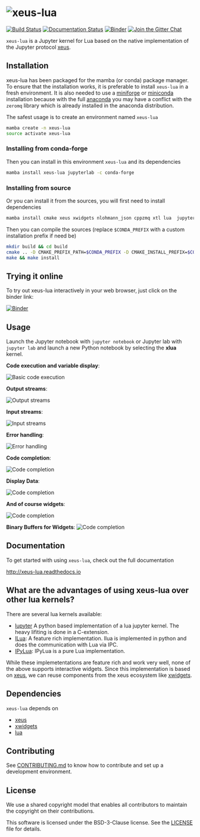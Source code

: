 # ![xeus-lua](docs/source/xeus-lua.svg)

[![Build Status](https://github.com/jupyter-xeus/xeus-lua/actions/workflows/main.yml/badge.svg)](https://github.com/jupyter-xeus/xeus-lua/actions/workflows/main.yml)
[![Documentation Status](http://readthedocs.org/projects/xeus-lua/badge/?version=latest)](https://xeus-lua.readthedocs.io/en/latest/?badge=latest)
[![Binder](https://mybinder.org/badge_logo.svg)](https://mybinder.org/v2/gh/jupyter-xeus/xeus-lua/main?urlpath=/lab/tree/notebooks/game_of_life.ipynb)
[![Join the Gitter Chat](https://badges.gitter.im/Join%20Chat.svg)](https://gitter.im/QuantStack/Lobby?utm_source=badge&utm_medium=badge&utm_campaign=pr-badge&utm_content=badge)

`xeus-lua` is a Jupyter kernel for Lua based on the native implementation of the
Jupyter protocol [xeus](https://github.com/jupyter-xeus/xeus).

## Installation

xeus-lua has  been packaged for the mamba (or conda) package manager.
To ensure that the installation works, it is preferable to install `xeus-lua` in a
fresh environment. It is also needed to use a
[miniforge](https://github.com/conda-forge/miniforge#mambaforge) or
[miniconda](https://conda.io/miniconda.html) installation because with the full
[anaconda](https://www.anaconda.com/) you may have a conflict with the `zeromq` library
which is already installed in the anaconda distribution.

The safest usage is to create an environment named `xeus-lua`

```bash
mamba create -n xeus-lua
source activate xeus-lua
```

### Installing from conda-forge

Then you can install in this environment `xeus-lua` and its dependencies

```bash
mamba install xeus-lua jupyterlab -c conda-forge
```

### Installing from source

Or you can install it from the sources, you will first need to install dependencies

```bash
mamba install cmake xeus xwidgets nlohmann_json cppzmq xtl lua  jupyterlab -c conda-forge
```

Then you can compile the sources (replace `$CONDA_PREFIX` with a custom installation
prefix if need be)

```bash
mkdir build && cd build
cmake .. -D CMAKE_PREFIX_PATH=$CONDA_PREFIX -D CMAKE_INSTALL_PREFIX=$CONDA_PREFIX -D CMAKE_INSTALL_LIBDIR=lib
make && make install
```

## Trying it online

To try out xeus-lua interactively in your web browser, just click on the binder link:

[![Binder](binder-logo.svg)](https://mybinder.org/v2/gh/jupyter-xeus/xeus-lua/main?urlpath=/lab/tree/notebooks/game_of_life.ipynb)

## Usage

Launch the Jupyter notebook with `jupyter notebook` or Jupyter lab with `jupyter lab`
and launch a new Python notebook by selecting the **xlua** kernel.

**Code execution and variable display**:

![Basic code execution](docs/source/execute.gif)

**Output streams**:

![Output streams](docs/source/streams.gif)

**Input streams**:

![Input streams](docs/source/input.gif)

**Error handling**:

![Error handling](docs/source/error.gif)

**Code completion**:

![Code completion](docs/source/completion.gif)

**Display Data**:

![Code completion](docs/source/display.gif)

**And of course widgets**:

![Code completion](docs/source/widgets.gif)

**Binary Buffers for Widgets**:
![Code completion](docs/source/buffers.gif)

## Documentation

To get started with using `xeus-lua`, check out the full documentation 

http://xeus-lua.readthedocs.io

## What are the advantages of using xeus-lua over other lua kernels?

There are several lua kernels available:
 
  * [lupyter](https://github.com/tomstitt/lupyter) A python based implementation of a lua
    jupyter kernel. The heavy lifiting is done in a C-extension.
  * [ILua](https://github.com/guysv/ilua): A feature rich implementation. Ilua
    is implemented in python and does the communication with Lua via IPC.
  * [IPyLua](https://github.com/pakozm/IPyLua): IPyLua is a pure Lua implementation.

While these implemetentations are feature rich and work very well, none of  the above supports interactive widgets.
Since this implementation is based on [xeus](https://github.com/jupyter-xeus/xeus), we can reuse components from
the xeus ecosystem like [xwidgets](https://github.com/jupyter-xeus/xwidgets).

## Dependencies

`xeus-lua` depends on

- [xeus](https://github.com/jupyter-xeus/xeus)
- [xwidgets](https://github.com/jupyter-xeus/xwidgets)
- [lua](https://www.lua.org/)


## Contributing

See [CONTRIBUTING.md](./CONTRIBUTING.md) to know how to contribute and set up a
development environment.

## License

We use a shared copyright model that enables all contributors to maintain the copyright
on their contributions.

This software is licensed under the BSD-3-Clause license. See the [LICENSE](LICENSE)
file for details.
